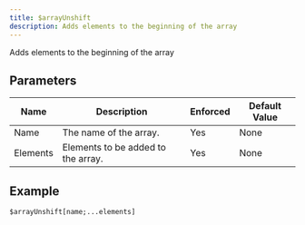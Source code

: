 ```yaml
---
title: $arrayUnshift
description: Adds elements to the beginning of the array
---
```


Adds elements to the beginning of the array
## Parameters
|   Name   |            Description             | Enforced | Default Value |
|----------|------------------------------------|----------|---------------|
| Name     | The name of the array.             | Yes      | None          |
| Elements | Elements to be added to the array. | Yes      | None          |
## Example
```eats
$arrayUnshift[name;...elements]
```